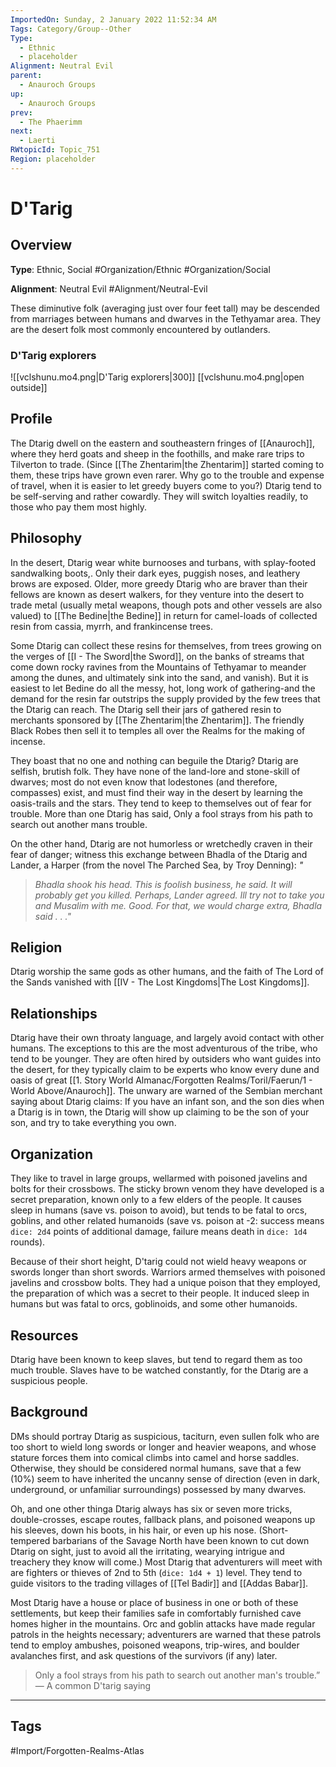 ```yaml
---
ImportedOn: Sunday, 2 January 2022 11:52:34 AM
Tags: Category/Group--Other
Type:
  - Ethnic
  - placeholder
Alignment: Neutral Evil
parent:
  - Anauroch Groups
up:
  - Anauroch Groups
prev:
  - The Phaerimm
next:
  - Laerti
RWtopicId: Topic_751
Region: placeholder
---
```

# D'Tarig

## Overview

**Type**: Ethnic, Social
#Organization/Ethnic #Organization/Social

**Alignment**: Neutral Evil
#Alignment/Neutral-Evil

These diminutive folk (averaging just over four feet tall) may be descended from marriages between humans and dwarves in the Tethyamar area. They are the desert folk most commonly encountered by outlanders.

### D'Tarig explorers

![[vclshunu.mo4.png|D'Tarig explorers|300]]
[[vclshunu.mo4.png|open outside]]

## Profile

The Dtarig dwell on the eastern and southeastern fringes of [[Anauroch]], where they herd goats and sheep in the foothills, and make rare trips to Tilverton to trade. (Since [[The Zhentarim|the Zhentarim]] started coming to them, these trips have grown even rarer. Why go to the trouble and expense of travel, when it is easier to let greedy buyers come to you?) Dtarig tend to be self-serving and rather cowardly. They will switch loyalties readily, to those who pay them most highly.

## Philosophy 

In the desert, Dtarig wear white burnooses and turbans, with splay-footed sandwalking boots,. Only their dark eyes, puggish noses, and leathery brows are exposed. Older, more greedy Dtarig who are braver than their fellows are known as desert walkers, for they venture into the desert to trade metal (usually metal weapons, though pots and other vessels are also valued) to [[The Bedine|the Bedine]] in return for camel-loads of collected resin from cassia, myrrh, and frankincense trees.

Some Dtarig can collect these resins for themselves, from trees growing on the verges of [[I - The Sword|the Sword]], on the banks of streams that come down rocky ravines from the Mountains of Tethyamar to meander among the dunes, and ultimately sink into the sand, and vanish). But it is easiest to let Bedine do all the messy, hot, long work of gathering-and the demand for the resin far outstrips the supply provided by the few trees that the Dtarig can reach. The Dtarig sell their jars of gathered resin to merchants sponsored by [[The Zhentarim|the Zhentarim]]. The friendly Black Robes then sell it to temples all over the Realms for the making of incense.

They boast that no one and nothing can beguile the Dtarig? Dtarig are selfish, brutish folk. They have none of the land-lore and stone-skill of dwarves; most do not even know that lodestones (and therefore, compasses) exist, and must find their way in the desert by learning the oasis-trails and the stars. They tend to keep to themselves out of fear for trouble. More than one Dtarig has said, Only a fool strays from his path to search out another mans trouble.

On the other hand, Dtarig are not humorless or wretchedly craven in their fear of danger; witness this exchange between Bhadla of the Dtarig and Lander, a Harper (from the novel The Parched Sea, by Troy Denning): *"*

> *Bhadla shook his head. This is foolish business, he said. It will probably get you killed. Perhaps, Lander agreed. Ill try not to take you and Musalim with me. Good. For that, we would charge extra, Bhadla said . . ."*

## Religion

Dtarig worship the same gods as other humans, and the faith of The Lord of the Sands vanished with [[IV - The Lost Kingdoms|The Lost Kingdoms]].

## Relationships

Dtarig have their own throaty language, and largely avoid contact with other humans. The exceptions to this are the most adventurous of the tribe, who tend to be younger. They are often hired by outsiders who want guides into the desert, for they typically claim to be experts who know every dune and oasis of great [[1. Story World Almanac/Forgotten Realms/Toril/Faerun/1 - World Above/Anauroch]]. The unwary are warned of the Sembian merchant saying about Dtarig claims: If you have an infant son, and the son dies when a Dtarig is in town, the Dtarig will show up claiming to be the son of your son, and try to take everything you own.

## Organization

They like to travel in large groups, wellarmed with poisoned javelins and bolts for their crossbows. The sticky brown venom they have developed is a secret preparation, known only to a few elders of the people. It causes sleep in humans (save vs. poison to avoid), but tends to be fatal to orcs, goblins, and other related humanoids (save vs. poison at -2: success means `dice: 2d4` points of additional damage, failure means death in `dice: 1d4` rounds).

Because of their short height, D'tarig could not wield heavy weapons or swords longer than short swords. Warriors armed themselves with poisoned javelins and crossbow bolts. They had a unique poison that they employed, the preparation of which was a secret to their people. It induced sleep in humans but was fatal to orcs, goblinoids, and some other humanoids.

## Resources

Dtarig have been known to keep slaves, but tend to regard them as too much trouble. Slaves have to be watched constantly, for the Dtarig are a suspicious people.

## Background

DMs should portray Dtarig as suspicious, taciturn, even sullen folk who are too short to wield long swords or longer and heavier weapons, and whose stature forces them into comical climbs into camel and horse saddles. Otherwise, they should be considered normal humans, save that a few (10%) seem to have inherited the uncanny sense of direction (even in dark, underground, or unfamiliar surroundings) possessed by many dwarves.

Oh, and one other thinga Dtarig always has six or seven more tricks, double-crosses, escape routes, fallback plans, and poisoned weapons up his sleeves, down his boots, in his hair, or even up his nose. (Short-tempered barbarians of the Savage North have been known to cut down Dtarig on sight, just to avoid all the irritating, wearying intrigue and treachery they know will come.) Most Dtarig that adventurers will meet with are fighters or thieves of 2nd to 5th (`dice: 1d4 + 1`) level. They tend to guide visitors to the trading villages of [[Tel Badir]] and [[Addas Babar]].

Most Dtarig have a house or place of business in one or both of these settlements, but keep their families safe in comfortably furnished cave homes higher in the mountains. Orc and goblin attacks have made regular patrols in the heights necessary; adventurers are warned that these patrols tend to employ ambushes, poisoned weapons, trip-wires, and boulder avalanches first, and ask questions of the survivors (if any) later.

> Only a fool strays from his path to search out another man's trouble.”  
> — A common D'tarig saying

---
## Tags
#Import/Forgotten-Realms-Atlas
